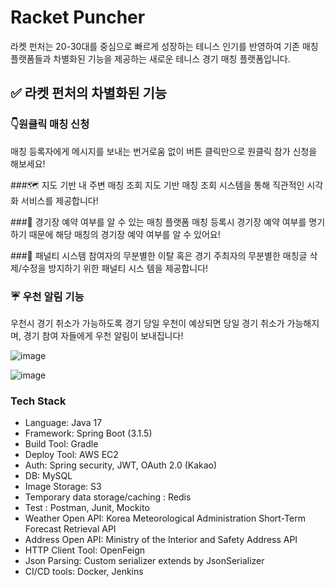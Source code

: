 # Racket Puncher
라켓 펀처는 20-30대를 중심으로 빠르게 성장하는 테니스 인기를 반영하여 기존 매칭 플랫폼들과
차별화된 기능을 제공하는 새로운 테니스 경기 매칭 플랫폼입니다.

## ✅ 라켓 펀처의 차별화된 기능
### 👇원클릭 매칭 신청
매칭 등록자에게 메시지를 보내는 번거로움 없이 버튼 클릭만으로 원클릭 참가 신청을 해보세요!

###🗺 지도 기반 내 주변 매칭 조회
지도 기반 매칭 조회 시스템을 통해 직관적인 시각화 서비스를 제공합니다!

###👀 경기장 예약 여부를 알 수 있는 매칭 플랫폼
매칭 등록시 경기장 예약 여부를 명기하기 때문에 해당 매칭의 경기장 예약 여부를 알 수 있어요!

###📢 패널티 시스템
참여자의 무분별한 이탈 혹은 경기 주최자의 무분별한 매칭글 삭제/수정을 방지하기 위한 패널티 시스
템을 제공합니다!

### ☔ 우천 알림 기능
우천시 경기 취소가 가능하도록 경기 당일 우천이 예상되면 당일 경기 취소가 가능해지며, 경기 참여
자들에게 우천 알림이 보내집니다! 

![image](https://github.com/user-attachments/assets/f39041d7-96f0-458e-a160-0c0bf474fd8e)

![image](https://github.com/user-attachments/assets/5af26775-f0dd-4d9e-b322-8b683b5ab2c0)

### Tech Stack
- Language: Java 17
- Framework: Spring Boot (3.1.5)
- Build Tool: Gradle
- Deploy Tool: AWS EC2
- Auth: Spring security, JWT, OAuth 2.0 (Kakao)
- DB: MySQL
- Image Storage: S3
- Temporary data storage/caching : Redis
- Test : Postman, Junit, Mockito
- Weather Open API: Korea Meteorological Administration Short-Term Forecast Retrieval API
- Address Open API: Ministry of the Interior and Safety Address API
- HTTP Client Tool: OpenFeign
- Json Parsing: Custom serializer extends by JsonSerializer
- CI/CD tools: Docker, Jenkins
